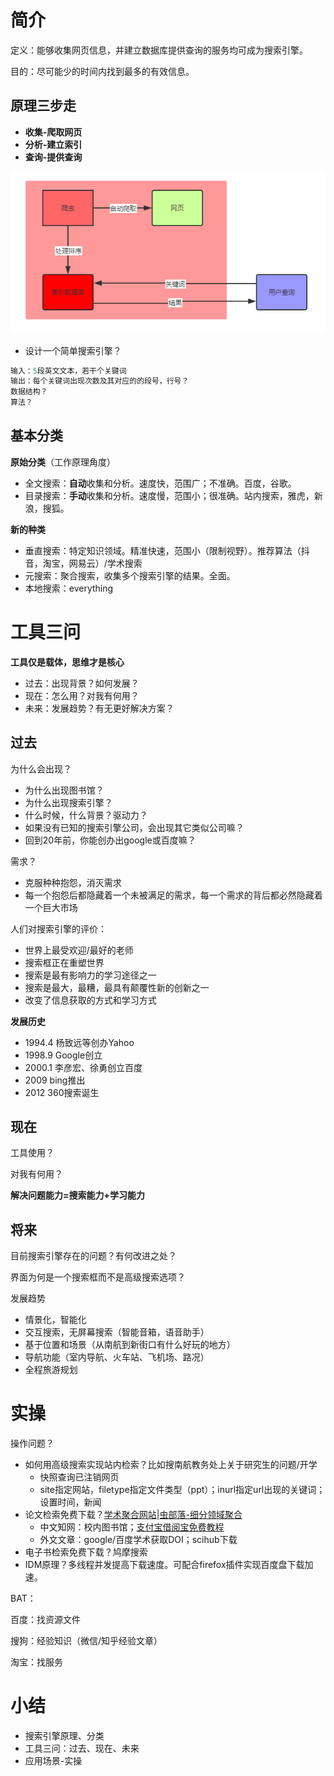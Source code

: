 # 简介

定义：能够收集网页信息，并建立数据库提供查询的服务均可成为搜索引擎。

目的：尽可能少的时间内找到最多的有效信息。

## 原理三步走

+ **收集-爬取网页**
+ **分析-建立索引**
+ **查询-提供查询**

![1587302459192](搜索引擎.assets/1587302459192.png)

+ 设计一个简单搜索引擎？

```cpp
输入：5段英文文本，若干个关键词
输出：每个关键词出现次数及其对应的的段号，行号？
数据结构？
算法？
```

## 基本分类

**原始分类**（工作原理角度）

+ 全文搜索：**自动**收集和分析。速度快，范围广；不准确。百度，谷歌。
+ 目录搜索：**手动**收集和分析。速度慢，范围小；很准确。站内搜索，雅虎，新浪，搜狐。

**新的种类**

+ 垂直搜索：特定知识领域。精准快速，范围小（限制视野）。推荐算法（抖音，淘宝，网易云）/学术搜索
+ 元搜索：聚合搜索，收集多个搜索引擎的结果。全面。
+ 本地搜索：everything

# 工具三问

**工具仅是载体，思维才是核心**

- 过去：出现背景？如何发展？
- 现在：怎么用？对我有何用？
- 未来：发展趋势？有无更好解决方案？

## 过去

为什么会出现？

- 为什么出现图书馆？
- 为什么出现搜索引擎？
- 什么时候，什么背景？驱动力？
- 如果没有已知的搜索引擎公司，会出现其它类似公司嘛？
- 回到20年前，你能创办出google或百度嘛？

需求？

- 克服种种抱怨，消灭需求
- 每一个抱怨后都隐藏着一个未被满足的需求，每一个需求的背后都必然隐藏着一个巨大市场

人们对搜索引擎的评价：

- 世界上最受欢迎/最好的老师
- 搜索框正在重塑世界
- 搜索是最有影响力的学习途径之一
- 搜索是最大，最糟，最具有颠覆性新的创新之一
- 改变了信息获取的方式和学习方式

**发展历史**

- 1994.4 杨致远等创办Yahoo
- 1998.9 Google创立
- 2000.1 李彦宏、徐勇创立百度
- 2009 bing推出
- 2012 360搜索诞生

## 现在

工具使用？

对我有何用？

**解决问题能力=搜索能力+学习能力**

## 将来

目前搜索引擎存在的问题？有何改进之处？

界面为何是一个搜索框而不是高级搜索选项？

发展趋势

- 情景化，智能化
- 交互搜索，无屏幕搜索（智能音箱，语音助手）
- 基于位置和场景（从南航到新街口有什么好玩的地方）
- 导航功能（室内导航、火车站、飞机场、路况）
- 全程旅游规划

# 实操

操作问题？

+ 如何用高级搜索实现站内检索？比如搜南航教务处上关于研究生的问题/开学
  + 快照查询已注销网页
  + site指定网站，filetype指定文件类型（ppt）；inurl指定url出现的关键词；设置时间，新闻
+ 论文检索免费下载？[学术聚合网站](http://www.4243.net/)|[虫部落-细分领域聚合](https://www.chongbuluo.com/)
  + 中文知网：校内图书馆；[支付宝借阅宝免费教程](https://mp.weixin.qq.com/s/flUvRiz2rs_ImGnWzQoCJQ)
  + 外文文章：google/百度学术获取DOI；scihub下载
+ 电子书检索免费下载？鸠摩搜索
+ IDM原理？多线程并发提高下载速度。可配合firefox插件实现百度盘下载加速。

BAT：

百度：找资源文件

搜狗：经验知识（微信/知乎经验文章）

淘宝：找服务

# 小结

+ 搜索引擎原理、分类
+ 工具三问：过去、现在、未来
+ 应用场景-实操